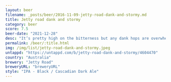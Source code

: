 ```yaml
---
layout: beer
filename: _posts/beer/2016-11-09-jetty-road-dank-and-stormy.md
title: Jetty road dank and stormy
category: beer
score: 7.5
beer-date: "2021-12-28"
desc: "It’s pretty high on the bitterness but any dank hops are overwhelmed by the heavy malts. Towards the end the hops start to subtly come through. Despite the missing hops it’s still a very enjoyable beer"
permalink: /beer/:title.html
img: /img/list/jetty-road-dank-and-stormy.jpeg
untappd: "https://untappd.com/b/jetty-road-dank-and-stormy/4604470"
country: "Australia"
brewery: "Jetty Road"
breweryURL: "breweryURL"
style: "IPA - Black / Cascadian Dark Ale"
---
```

